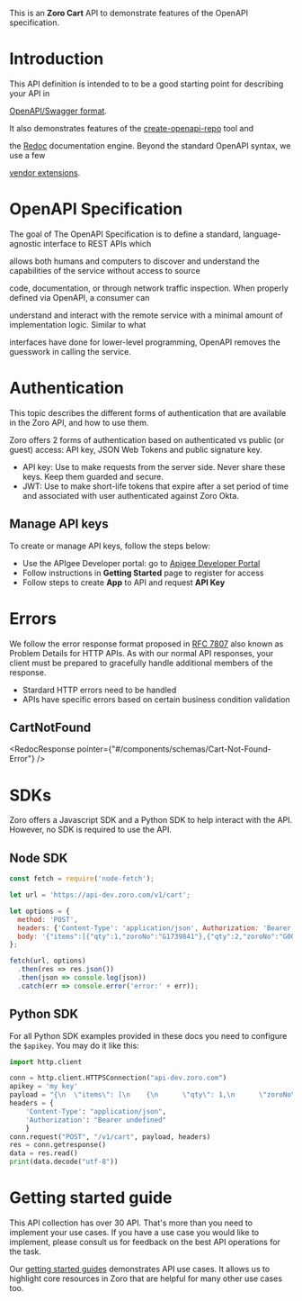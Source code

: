 This is an **Zoro Cart** API to demonstrate features of the OpenAPI specification.

# Introduction

This API definition is intended to to be a good starting point for
describing your API in 

[OpenAPI/Swagger
format](https://github.com/OAI/OpenAPI-Specification/blob/master/versions/3.0.2.md).

It also demonstrates features of the
[create-openapi-repo](https://github.com/Redocly/create-openapi-repo) tool
and 

the [Redoc](https://github.com/Redocly/Redoc) documentation engine. Beyond
the standard OpenAPI syntax, we use a few 

[vendor
extensions](https://github.com/Redocly/Redoc/blob/master/docs/redoc-vendor-extensions.md).


# OpenAPI Specification

The goal of The OpenAPI Specification is to define a standard,
language-agnostic interface to REST APIs which

allows both humans and computers to discover and understand the capabilities
of the service without access to source

code, documentation, or through network traffic inspection. When properly
defined via OpenAPI, a consumer can 

understand and interact with the remote service with a minimal amount of
implementation logic. Similar to what

interfaces have done for lower-level programming, OpenAPI removes the
guesswork in calling the service.

# Authentication

This topic describes the different forms of authentication that are available in the Zoro API, and how to use them.

Zoro offers 2 forms of authentication based on authenticated vs public (or guest) access: API key, JSON Web Tokens and public signature key.

- API key: Use to make requests from the server side. Never share these keys. Keep them guarded and secure.
- JWT: Use to make short-life tokens that expire after a set period of time and associated with user authenticated against Zoro Okta.

## Manage API keys

To create or manage API keys, follow the steps below:

- Use the APIgee Developer portal: go to [Apigee Developer Portal](https://zoro-apiportal.apigee.io/)
- Follow instructions in **Getting Started** page to register for access
- Follow steps to create **App** to API and request **API Key**

# Errors

We follow the error response format proposed in [RFC 7807](https://tools.ietf.org/html/rfc7807)
also known as Problem Details for HTTP APIs. As with our normal API responses,
your client must be prepared to gracefully handle additional members of the response.

- Stardard HTTP errors need to be handled
- APIs have specific errors based on certain business condition validation

## CartNotFound
<RedocResponse pointer={"#/components/schemas/Cart-Not-Found-Error"} />

# SDKs

Zoro offers a Javascript SDK and a Python SDK to help interact with
the API.  However, no SDK is required to use the API.


## Node SDK
```node.js
const fetch = require('node-fetch');

let url = 'https://api-dev.zoro.com/v1/cart';

let options = {
  method: 'POST',
  headers: {'Content-Type': 'application/json', Authorization: 'Bearer undefined'},
  body: '{"items":[{"qty":1,"zoroNo":"G1739841"},{"qty":2,"zoroNo":"G0014777"},{"qty":3,"zoroNo":"H9999999"}]}'
};

fetch(url, options)
  .then(res => res.json())
  .then(json => console.log(json))
  .catch(err => console.error('error:' + err));
```

## Python SDK
For all Python SDK examples provided in these docs you need to configure the `$apikey`.
You may do it like this:

```python
import http.client

conn = http.client.HTTPSConnection("api-dev.zoro.com")
apikey = 'my key'
payload = "{\n  \"items\": [\n    {\n      \"qty\": 1,\n      \"zoroNo\": \"G1739841\"\n    },\n    {\n      \"qty\": 2,\n      \"zoroNo\": \"G0014777\"\n    },\n    {\n      \"qty\": 3,\n      \"zoroNo\": \"H9999999\"\n    }\n  ]\n}"
headers = {
    'Content-Type': "application/json",
    'Authorization': "Bearer undefined"
    }
conn.request("POST", "/v1/cart", payload, headers)
res = conn.getresponse()
data = res.read()
print(data.decode("utf-8"))
```

# Getting started guide

This API collection has over 30 API.
That's more than you need to implement your use cases.
If you have a use case you would like to implement,
please consult us for feedback on the best API operations for the task.

Our [getting started guides](https://zoro-apiportal.apigee.io/get-started) demonstrates API use cases.
It allows us to highlight core resources in Zoro that are helpful for many other use cases too.